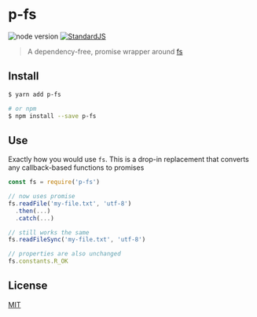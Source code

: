 # p-fs

![node version](https://img.shields.io/node/v/p-fs.svg)
[![StandardJS](https://img.shields.io/badge/code_style-standard-brightgreen.svg)](https://standardjs.com)

> A dependency-free, promise wrapper around [fs](https://nodejs.org/dist/latest-v9.x/docs/api/fs.html)

## Install

```bash
$ yarn add p-fs

# or npm
$ npm install --save p-fs
```

## Use

Exactly how you would use `fs`. This is a drop-in replacement that converts any callback-based functions to promises

```javascript
const fs = require('p-fs')

// now uses promise
fs.readFile('my-file.txt', 'utf-8')
  .then(...)
  .catch(...)

// still works the same
fs.readFileSync('my-file.txt', 'utf-8')

// properties are also unchanged
fs.constants.R_OK
```

## License

[MIT](LICENSE)
